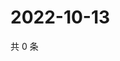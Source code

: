 # 2022-10-13

共 0 条

<!-- BEGIN WEIBO -->
<!-- 最后更新时间 Thu Oct 13 2022 04:21:31 GMT+0800 (China Standard Time) -->

<!-- END WEIBO -->
